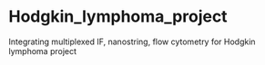 # Hodgkin_lymphoma_project
Integrating multiplexed IF, nanostring, flow cytometry for Hodgkin lymphoma project
